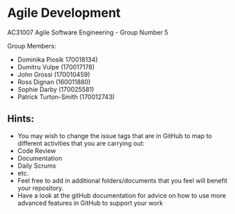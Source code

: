 # Agile Development
AC31007 Agile Software Engineering - Group Number 5

Group Members:
- Dominika Piosik 170018134)
- Dumitru Vulpe (170017178)
- John Grossi (170010459)
- Ross Dignan (160011880)
- Sophie Darby (170025581)
- Patrick Turton-Smith (170012743)

## Hints:
- You may wish to change the issue tags that are in GitHub to map to different activities that you are carrying out:
 - Code Review
 - Documentation
 - Daily Scrums
 - etc.
- Feel free to add in additional folders/documents that you feel will benefit your repository.
- Have a look at the gitHub documentation for advice on how to use more advanced features in GitHub to support your work
